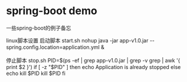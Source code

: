 # spring-boot demo
一些spring-boot的例子备忘

linux脚本设置
启动脚本 start.sh
nohup java -jar app-v1.0.jar --spring.config.location=application.yml &
<br /><br />
停止脚本 stop.sh
PID=$(ps -ef | grep app-v1.0.jar | grep -v grep | awk '{ print $2 }')
if [ -z "$PID" ]
then
echo Application is already stopped
else
echo kill $PID
kill $PID
fi
